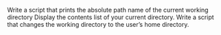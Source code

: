 Write a script that prints the absolute path name of the current working directory
Display the contents list of your current directory.
Write a script that changes the working directory to the user’s home directory.
